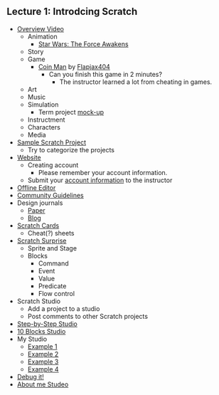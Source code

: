 ## Lecture 1: Introdcing Scratch

+   [Overview Video](http://vimeo.com/65583694)
    +   Animation
        +   [Star Wars: The Force Awakens](https://scratch.mit.edu/projects/88652984/)
    +   Story
    +   Game
        +   [Coin Man](https://scratch.mit.edu/projects/24538490/) by [Flapjax404](https://scratch.mit.edu/users/Flapjax404/)
            +   Can you finish this game in 2 minutes?
                +   The instructor learned a lot from cheating in games.
    +   Art
    +   Music
    +   Simulation
        +   Term project [mock-up](https://scratch.mit.edu/projects/115525445/)
    +   Instructment
    +   Characters
    +   Media
+   [Sample Scratch Project](https://scratch.mit.edu/studios/137903/)
    +   Try to categorize the projects
+   [Website](https://scratch.mit.edu/)
    +   Creating account
        +   Please remember your account information.
    +   Submit your [account information](http://goo.gl/forms/c5xsUHOwSzXUESPZ2) to the instructor
+   [Offline Editor](https://scratch.mit.edu/scratch2download/)
+   [Community Guidelines](https://scratch.mit.edu/community_guidelines)
+   Design journals
    +   [Paper](http://bit.ly/designjournal-paper)
    +   [Blog](http://bit.ly/designjournal-blog)
+   [Scratch Cards](https://scratch.mit.edu/community_guidelines)
    +   Cheat(?) sheets
+   [Scratch Surprise](https://scratch.mit.edu/studios/460431/)
    +   Sprite and Stage
    +   Blocks
        +   Command
        +   Event
        +   Value
        +   Predicate
        +   Flow control
+   Scratch Studio
    +   Add a project to a studio
    +   Post comments to other Scratch projects
+   [Step-by-Step Studio](http://scratch.mit.edu/studios/475476)
+   [10 Blocks Studio](http://scratch.mit.edu/studios/475480)
+   My Studio
    +   [Example 1](http://scratch.mit.edu/studios/211580)
    +   [Example 2](http://scratch.mit.edu/studios/138296)
    +   [Example 3](http://scratch.mit.edu/studios/138297)
    +   [Example 4](http://scratch.mit.edu/studios/138298)
+   [Debug it!](http://scratch.mit.edu/studios/475483)
+   [About me Studeo](http://scratch.mit.edu/studios/475470)